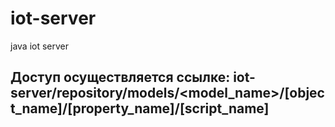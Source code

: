 # iot-server
java iot server
## Доступ осуществляется ссылке: iot-server/repository/models/<model_name>/[object_name]/[property_name]/[script_name]
